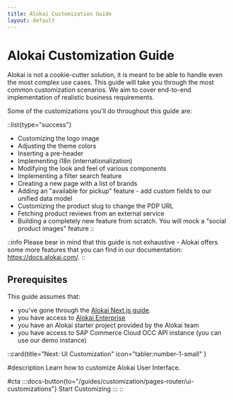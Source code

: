 ```yaml
---
title: Alokai Customization Guide
layout: default
---
```


# Alokai Customization Guide

Alokai is not a cookie-cutter solution, it is meant to be able to handle even the most complex use cases. This guide will take you through the most common customization scenarios. We aim to cover end-to-end implementation of realistic business requirements.

Some of the customizations you'll do throughout this guide are:

::list{type="success"}
- Customizing the logo image
- Adjusting the theme colors
- Inserting a pre-header
- Implementing i18n (internationalization)
- Modifying the look and feel of various components
- Implementing a filter search feature
- Creating a new page with a list of brands
- Adding an "available for pickup" feature - add custom fields to our unified data model
- Customizing the product slug to change the PDP URL
- Fetching product reviews from an external service
- Building a completely new feature from scratch. You will mock a "social product images" feature
::

::info
Please bear in mind that this guide is not exhaustive - Alokai offers some more features that you can find in our
documentation: <https://docs.alokai.com/>.
::


## Prerequisites

This guide assumes that:

- you've gone through the [Alokai Next.js guide](/guides/alokai-essentials/alokai-next-js).
- you have access to [Alokai Enterprise](https://docs.alokai.com/enterprise)
- you have an Alokai starter project provided by the Alokai team
- you have access to SAP Commerce Cloud OCC API instance (you can use our demo instance)


::card{title="Next: UI Customization" icon="tabler:number-1-small" }

#description
Learn how to customize Alokai User Interface.

#cta
:::docs-button{to="/guides/customization/pages-router/ui-customizations"}
Start Customizing
:::
::